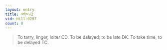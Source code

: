 ```yaml
---
layout: entry
title: འགོར་√2
vid: Hill:0297
count: 0
---
```

> To tarry, linger, loiter CD\. To be delayed; to be late DK\. To take time, to be delayed TC\.


